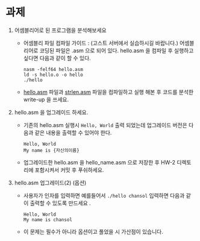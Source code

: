 # 과제 

1. 어셈블리어로 된 프로그램을 분석해보세요 

    - 어셈블리 파일 컴파일 가이드 : (고스트 서버에서 실습하시길 바랍니다.) 어셈블리어로 코딩된 파일은 .asm 으로 되어 있다. hello.asm 을 컴파일 후 실행하고 싶다면 다음과 같이 할 수 있다. 
  
      ```shell
      nasm -felf64 hello.asm
      ld -s hello.o -o hello
      ./hello
      ```
  
    - [hello.asm](hello.asm) 파일과 [strlen.asm](strlen.asm) 파일을 컴파일하고 실행 해본 후 코드를 분석한 write-up 을 쓰세요.

2. hello.asm 을 업그레이드 하세요.

    - 기존의 hello.asm 실행시 `Hello, World` 출력 되었는데 업그레이드 버전은 다음과 같은 내용을 출력할 수 있어야 한다. 
  
      ```shell
      Hello, World
      My name is {자신의이름}
      ```
  
    - 업그레이드한 hello.asm 을 hello_name.asm 으로 저장한 후 HW-2 디렉토리에 포함시켜서 커밋 후 푸쉬하세요. 

3. hello.asm 업그레이드(2) (옵션)

    - 사용자가 인자를 입력하면 예를들어서 `./hello chansol` 입력하면 다음과 같이 출력할 수 있도록 만드세요 .
  
      ```shell
      Hello, World
      My name is chansol
      ```
    
    - 이 문제는 필수가 아니라 옵션이고 풀었을 시 가산점이 있습니다. 

